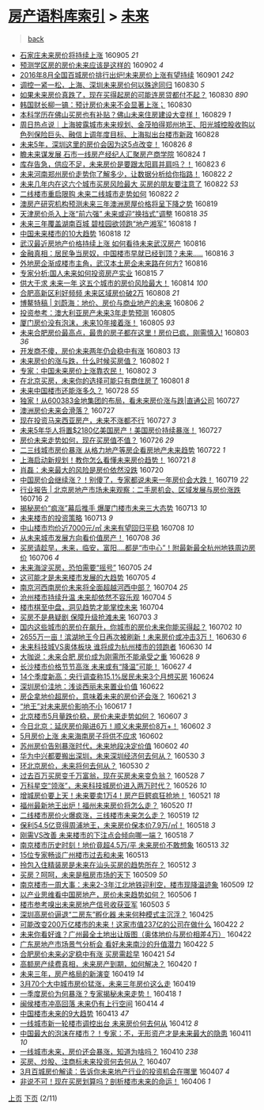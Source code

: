 [房产语料库索引](../../README.md)  > [未来](未来.md)
====
> [back](../README.md)

- [石家庄未来房价将持续上涨](http://jkwz.applinzi.com/ittc/6874348459875894277.html#%E7%9F%B3%E5%AE%B6%E5%BA%84%E6%9C%AA%E6%9D%A5%E6%88%BF%E4%BB%B7%E5%B0%86%E6%8C%81%E7%BB%AD%E4%B8%8A%E6%B6%A8) 160905 *21* 
- [预测学区房的房价未来应该是这样的](http://jkwz.applinzi.com/ittc/6873357633251181572.html#%E9%A2%84%E6%B5%8B%E5%AD%A6%E5%8C%BA%E6%88%BF%E7%9A%84%E6%88%BF%E4%BB%B7%E6%9C%AA%E6%9D%A5%E5%BA%94%E8%AF%A5%E6%98%AF%E8%BF%99%E6%A0%B7%E7%9A%84) 160902 *4* 
- [2016年8月全国百城房价排行出炉!未来房价上涨有望持续](http://jkwz.applinzi.com/ittc/6872880208851502084.html#2016%E5%B9%B48%E6%9C%88%E5%85%A8%E5%9B%BD%E7%99%BE%E5%9F%8E%E6%88%BF%E4%BB%B7%E6%8E%92%E8%A1%8C%E5%87%BA%E7%82%89%21%E6%9C%AA%E6%9D%A5%E6%88%BF%E4%BB%B7%E4%B8%8A%E6%B6%A8%E6%9C%89%E6%9C%9B%E6%8C%81%E7%BB%AD) 160901 *242* 
- [调控一紧一松，上海、深圳未来房价何以殊途同归](http://jkwz.applinzi.com/ittc/6872228566552544261.html#%E8%B0%83%E6%8E%A7%E4%B8%80%E7%B4%A7%E4%B8%80%E6%9D%BE%EF%BC%8C%E4%B8%8A%E6%B5%B7%E3%80%81%E6%B7%B1%E5%9C%B3%E6%9C%AA%E6%9D%A5%E6%88%BF%E4%BB%B7%E4%BD%95%E4%BB%A5%E6%AE%8A%E9%80%94%E5%90%8C%E5%BD%92) 160830 *5* 
- [如果未来房价真跌了，现在买得起房的可能连房贷都付不起？](http://jkwz.applinzi.com/ittc/6872173572163896325.html#%E5%A6%82%E6%9E%9C%E6%9C%AA%E6%9D%A5%E6%88%BF%E4%BB%B7%E7%9C%9F%E8%B7%8C%E4%BA%86%EF%BC%8C%E7%8E%B0%E5%9C%A8%E4%B9%B0%E5%BE%97%E8%B5%B7%E6%88%BF%E7%9A%84%E5%8F%AF%E8%83%BD%E8%BF%9E%E6%88%BF%E8%B4%B7%E9%83%BD%E4%BB%98%E4%B8%8D%E8%B5%B7%EF%BC%9F) 160830 *890* 
- [韩国财长柳一镐：预计房价未来不会显著上涨；](http://jkwz.applinzi.com/ittc/6872161802300949508.html#%E9%9F%A9%E5%9B%BD%E8%B4%A2%E9%95%BF%E6%9F%B3%E4%B8%80%E9%95%90%EF%BC%9A%E9%A2%84%E8%AE%A1%E6%88%BF%E4%BB%B7%E6%9C%AA%E6%9D%A5%E4%B8%8D%E4%BC%9A%E6%98%BE%E8%91%97%E4%B8%8A%E6%B6%A8%EF%BC%9B) 160830  
- [本科学历在佛山买房也有补贴？佛山未来住房建设大变样！](http://jkwz.applinzi.com/ittc/6871817966051656709.html#%E6%9C%AC%E7%A7%91%E5%AD%A6%E5%8E%86%E5%9C%A8%E4%BD%9B%E5%B1%B1%E4%B9%B0%E6%88%BF%E4%B9%9F%E6%9C%89%E8%A1%A5%E8%B4%B4%EF%BC%9F%E4%BD%9B%E5%B1%B1%E6%9C%AA%E6%9D%A5%E4%BD%8F%E6%88%BF%E5%BB%BA%E8%AE%BE%E5%A4%A7%E5%8F%98%E6%A0%B7%EF%BC%81) 160829 *1* 
- [周日热点说｜上海披露城市未来规划、金茂拍得郑州地王、阳光城控股收购以色列保险巨头、融信上调年度目标、上海拟出台楼市新政](http://jkwz.applinzi.com/ittc/6871308797942957061.html#%E5%91%A8%E6%97%A5%E7%83%AD%E7%82%B9%E8%AF%B4%EF%BD%9C%E4%B8%8A%E6%B5%B7%E6%8A%AB%E9%9C%B2%E5%9F%8E%E5%B8%82%E6%9C%AA%E6%9D%A5%E8%A7%84%E5%88%92%E3%80%81%E9%87%91%E8%8C%82%E6%8B%8D%E5%BE%97%E9%83%91%E5%B7%9E%E5%9C%B0%E7%8E%8B%E3%80%81%E9%98%B3%E5%85%89%E5%9F%8E%E6%8E%A7%E8%82%A1%E6%94%B6%E8%B4%AD%E4%BB%A5%E8%89%B2%E5%88%97%E4%BF%9D%E9%99%A9%E5%B7%A8%E5%A4%B4%E3%80%81%E8%9E%8D%E4%BF%A1%E4%B8%8A%E8%B0%83%E5%B9%B4%E5%BA%A6%E7%9B%AE%E6%A0%87%E3%80%81%E4%B8%8A%E6%B5%B7%E6%8B%9F%E5%87%BA%E5%8F%B0%E6%A5%BC%E5%B8%82%E6%96%B0%E6%94%BF) 160828  
- [未来5年，深圳这里的房价会因为这5点改变！](http://jkwz.applinzi.com/ittc/6870608006944916484.html#%E6%9C%AA%E6%9D%A55%E5%B9%B4%EF%BC%8C%E6%B7%B1%E5%9C%B3%E8%BF%99%E9%87%8C%E7%9A%84%E6%88%BF%E4%BB%B7%E4%BC%9A%E5%9B%A0%E4%B8%BA%E8%BF%995%E7%82%B9%E6%94%B9%E5%8F%98%EF%BC%81) 160826 *8* 
- [瞻未来谋发展 石市一线房产经纪人汇聚房产商学院](http://jkwz.applinzi.com/ittc/6870058671966520325.html#%E7%9E%BB%E6%9C%AA%E6%9D%A5%E8%B0%8B%E5%8F%91%E5%B1%95+%E7%9F%B3%E5%B8%82%E4%B8%80%E7%BA%BF%E6%88%BF%E4%BA%A7%E7%BB%8F%E7%BA%AA%E4%BA%BA%E6%B1%87%E8%81%9A%E6%88%BF%E4%BA%A7%E5%95%86%E5%AD%A6%E9%99%A2) 160824 *1* 
- [库存告急，供应不足，未来房价是要跟太阳肩并肩吗？！](http://jkwz.applinzi.com/ittc/6869631700337951748.html#%E5%BA%93%E5%AD%98%E5%91%8A%E6%80%A5%EF%BC%8C%E4%BE%9B%E5%BA%94%E4%B8%8D%E8%B6%B3%EF%BC%8C%E6%9C%AA%E6%9D%A5%E6%88%BF%E4%BB%B7%E6%98%AF%E8%A6%81%E8%B7%9F%E5%A4%AA%E9%98%B3%E8%82%A9%E5%B9%B6%E8%82%A9%E5%90%97%EF%BC%9F%EF%BC%81) 160823 *6* 
- [未来河南郑州房价走势你了解多少，让数据分析给你指路！](http://jkwz.applinzi.com/ittc/6869329667814851589.html#%E6%9C%AA%E6%9D%A5%E6%B2%B3%E5%8D%97%E9%83%91%E5%B7%9E%E6%88%BF%E4%BB%B7%E8%B5%B0%E5%8A%BF%E4%BD%A0%E4%BA%86%E8%A7%A3%E5%A4%9A%E5%B0%91%EF%BC%8C%E8%AE%A9%E6%95%B0%E6%8D%AE%E5%88%86%E6%9E%90%E7%BB%99%E4%BD%A0%E6%8C%87%E8%B7%AF%EF%BC%81) 160822 *2* 
- [未来几年内在这六个城市买房风险最大 买房的朋友要注意了](http://jkwz.applinzi.com/ittc/6869203896588829701.html#%E6%9C%AA%E6%9D%A5%E5%87%A0%E5%B9%B4%E5%86%85%E5%9C%A8%E8%BF%99%E5%85%AD%E4%B8%AA%E5%9F%8E%E5%B8%82%E4%B9%B0%E6%88%BF%E9%A3%8E%E9%99%A9%E6%9C%80%E5%A4%A7+%E4%B9%B0%E6%88%BF%E7%9A%84%E6%9C%8B%E5%8F%8B%E8%A6%81%E6%B3%A8%E6%84%8F%E4%BA%86) 160822 *53* 
- [二线楼市重启限购 未来二线城市走势如何](http://jkwz.applinzi.com/ittc/6869128865703789573.html#%E4%BA%8C%E7%BA%BF%E6%A5%BC%E5%B8%82%E9%87%8D%E5%90%AF%E9%99%90%E8%B4%AD+%E6%9C%AA%E6%9D%A5%E4%BA%8C%E7%BA%BF%E5%9F%8E%E5%B8%82%E8%B5%B0%E5%8A%BF%E5%A6%82%E4%BD%95) 160822 *2* 
- [澳房产研究机构预测未来三年澳洲房屋价格将呈下降之势](http://jkwz.applinzi.com/ittc/6854286155641783300.html#%E6%BE%B3%E6%88%BF%E4%BA%A7%E7%A0%94%E7%A9%B6%E6%9C%BA%E6%9E%84%E9%A2%84%E6%B5%8B%E6%9C%AA%E6%9D%A5%E4%B8%89%E5%B9%B4%E6%BE%B3%E6%B4%B2%E6%88%BF%E5%B1%8B%E4%BB%B7%E6%A0%BC%E5%B0%86%E5%91%88%E4%B8%8B%E9%99%8D%E4%B9%8B%E5%8A%BF) 160819  
- [天津房价杀入上涨“前六强” 未来或迎“换挡式”调整](http://jkwz.applinzi.com/ittc/6867736253017097221.html#%E5%A4%A9%E6%B4%A5%E6%88%BF%E4%BB%B7%E6%9D%80%E5%85%A5%E4%B8%8A%E6%B6%A8%E2%80%9C%E5%89%8D%E5%85%AD%E5%BC%BA%E2%80%9D+%E6%9C%AA%E6%9D%A5%E6%88%96%E8%BF%8E%E2%80%9C%E6%8D%A2%E6%8C%A1%E5%BC%8F%E2%80%9D%E8%B0%83%E6%95%B4) 160818 *35* 
- [未来三年覆盖湖南百城 碧桂园欲领跑“地产湘军”](http://jkwz.applinzi.com/ittc/6867655185719116805.html#%E6%9C%AA%E6%9D%A5%E4%B8%89%E5%B9%B4%E8%A6%86%E7%9B%96%E6%B9%96%E5%8D%97%E7%99%BE%E5%9F%8E+%E7%A2%A7%E6%A1%82%E5%9B%AD%E6%AC%B2%E9%A2%86%E8%B7%91%E2%80%9C%E5%9C%B0%E4%BA%A7%E6%B9%98%E5%86%9B%E2%80%9D) 160818 *1* 
- [中国未来楼市的10大趋势](http://jkwz.applinzi.com/ittc/6867649707626726405.html#%E4%B8%AD%E5%9B%BD%E6%9C%AA%E6%9D%A5%E6%A5%BC%E5%B8%82%E7%9A%8410%E5%A4%A7%E8%B6%8B%E5%8A%BF) 160818 *12* 
- [武汉最近房地产价格持续上涨  如何看待未来武汉房产](http://jkwz.applinzi.com/ittc/6867015213198607364.html#%E6%AD%A6%E6%B1%89%E6%9C%80%E8%BF%91%E6%88%BF%E5%9C%B0%E4%BA%A7%E4%BB%B7%E6%A0%BC%E6%8C%81%E7%BB%AD%E4%B8%8A%E6%B6%A8++%E5%A6%82%E4%BD%95%E7%9C%8B%E5%BE%85%E6%9C%AA%E6%9D%A5%E6%AD%A6%E6%B1%89%E6%88%BF%E4%BA%A7) 160816  
- [金融真相：居民争当房奴，中国楼市早就已经到顶？未来.....](http://jkwz.applinzi.com/ittc/6866935120652665861.html#%E9%87%91%E8%9E%8D%E7%9C%9F%E7%9B%B8%EF%BC%9A%E5%B1%85%E6%B0%91%E4%BA%89%E5%BD%93%E6%88%BF%E5%A5%B4%EF%BC%8C%E4%B8%AD%E5%9B%BD%E6%A5%BC%E5%B8%82%E6%97%A9%E5%B0%B1%E5%B7%B2%E7%BB%8F%E5%88%B0%E9%A1%B6%EF%BC%9F%E6%9C%AA%E6%9D%A5.....) 160816 *3* 
- [外地房企渐成楼市主角，武汉本土房企未来路在何方?](http://jkwz.applinzi.com/ittc/6866875106634236932.html#%E5%A4%96%E5%9C%B0%E6%88%BF%E4%BC%81%E6%B8%90%E6%88%90%E6%A5%BC%E5%B8%82%E4%B8%BB%E8%A7%92%EF%BC%8C%E6%AD%A6%E6%B1%89%E6%9C%AC%E5%9C%9F%E6%88%BF%E4%BC%81%E6%9C%AA%E6%9D%A5%E8%B7%AF%E5%9C%A8%E4%BD%95%E6%96%B9%3F) 160816  
- [专家分析:国人未来如何投资房产实业](http://jkwz.applinzi.com/ittc/6866595560383054853.html#%E4%B8%93%E5%AE%B6%E5%88%86%E6%9E%90%3A%E5%9B%BD%E4%BA%BA%E6%9C%AA%E6%9D%A5%E5%A6%82%E4%BD%95%E6%8A%95%E8%B5%84%E6%88%BF%E4%BA%A7%E5%AE%9E%E4%B8%9A) 160815 *7* 
- [供大于求 未来一年 这五个城市的房价风险最大！](http://jkwz.applinzi.com/ittc/6866270668924126213.html#%E4%BE%9B%E5%A4%A7%E4%BA%8E%E6%B1%82+%E6%9C%AA%E6%9D%A5%E4%B8%80%E5%B9%B4+%E8%BF%99%E4%BA%94%E4%B8%AA%E5%9F%8E%E5%B8%82%E7%9A%84%E6%88%BF%E4%BB%B7%E9%A3%8E%E9%99%A9%E6%9C%80%E5%A4%A7%EF%BC%81) 160814 *100* 
- [合肥高新区利好频频 未来区域房价破2万](http://jkwz.applinzi.com/ittc/6863946488606098436.html#%E5%90%88%E8%82%A5%E9%AB%98%E6%96%B0%E5%8C%BA%E5%88%A9%E5%A5%BD%E9%A2%91%E9%A2%91+%E6%9C%AA%E6%9D%A5%E5%8C%BA%E5%9F%9F%E6%88%BF%E4%BB%B7%E7%A0%B42%E4%B8%87) 160808 *21* 
- [博鳌特稿 | 刘蔚海：地价、房价与商业地产的未来](http://jkwz.applinzi.com/ittc/6863031401275982853.html#%E5%8D%9A%E9%B3%8C%E7%89%B9%E7%A8%BF+%7C+%E5%88%98%E8%94%9A%E6%B5%B7%EF%BC%9A%E5%9C%B0%E4%BB%B7%E3%80%81%E6%88%BF%E4%BB%B7%E4%B8%8E%E5%95%86%E4%B8%9A%E5%9C%B0%E4%BA%A7%E7%9A%84%E6%9C%AA%E6%9D%A5) 160806 *2* 
- [投资参考：澳大利亚房产未来3年走势预测](http://jkwz.applinzi.com/ittc/6862942185233843205.html#%E6%8A%95%E8%B5%84%E5%8F%82%E8%80%83%EF%BC%9A%E6%BE%B3%E5%A4%A7%E5%88%A9%E4%BA%9A%E6%88%BF%E4%BA%A7%E6%9C%AA%E6%9D%A53%E5%B9%B4%E8%B5%B0%E5%8A%BF%E9%A2%84%E6%B5%8B) 160805  
- [厦门房价没有泡沫，未来10年接着涨！](http://jkwz.applinzi.com/ittc/6862920807407436805.html#%E5%8E%A6%E9%97%A8%E6%88%BF%E4%BB%B7%E6%B2%A1%E6%9C%89%E6%B3%A1%E6%B2%AB%EF%BC%8C%E6%9C%AA%E6%9D%A510%E5%B9%B4%E6%8E%A5%E7%9D%80%E6%B6%A8%EF%BC%81) 160805 *93* 
- [未来合肥房价最高点，最贵的房子都在这里！房价已疯，刚需慎入!](http://jkwz.applinzi.com/ittc/6862207018823320580.html#%E6%9C%AA%E6%9D%A5%E5%90%88%E8%82%A5%E6%88%BF%E4%BB%B7%E6%9C%80%E9%AB%98%E7%82%B9%EF%BC%8C%E6%9C%80%E8%B4%B5%E7%9A%84%E6%88%BF%E5%AD%90%E9%83%BD%E5%9C%A8%E8%BF%99%E9%87%8C%EF%BC%81%E6%88%BF%E4%BB%B7%E5%B7%B2%E7%96%AF%EF%BC%8C%E5%88%9A%E9%9C%80%E6%85%8E%E5%85%A5%21) 160803 *36* 
- [开发商不傻，房价未来两年仍会稳中有涨](http://jkwz.applinzi.com/ittc/6862185348280615940.html#%E5%BC%80%E5%8F%91%E5%95%86%E4%B8%8D%E5%82%BB%EF%BC%8C%E6%88%BF%E4%BB%B7%E6%9C%AA%E6%9D%A5%E4%B8%A4%E5%B9%B4%E4%BB%8D%E4%BC%9A%E7%A8%B3%E4%B8%AD%E6%9C%89%E6%B6%A8) 160803 *13* 
- [未来房价的涨与跌，什么时候买房值？](http://jkwz.applinzi.com/ittc/6861796998126240772.html#%E6%9C%AA%E6%9D%A5%E6%88%BF%E4%BB%B7%E7%9A%84%E6%B6%A8%E4%B8%8E%E8%B7%8C%EF%BC%8C%E4%BB%80%E4%B9%88%E6%97%B6%E5%80%99%E4%B9%B0%E6%88%BF%E5%80%BC%EF%BC%9F) 160802 *1* 
- [专家：中国未来房价上涨靠农民！](http://jkwz.applinzi.com/ittc/6861755006482646020.html#%E4%B8%93%E5%AE%B6%EF%BC%9A%E4%B8%AD%E5%9B%BD%E6%9C%AA%E6%9D%A5%E6%88%BF%E4%BB%B7%E4%B8%8A%E6%B6%A8%E9%9D%A0%E5%86%9C%E6%B0%91%EF%BC%81) 160802 *3* 
- [在北京买房，未来你的选择可能只有商住房了](http://jkwz.applinzi.com/ittc/6861172394491905028.html#%E5%9C%A8%E5%8C%97%E4%BA%AC%E4%B9%B0%E6%88%BF%EF%BC%8C%E6%9C%AA%E6%9D%A5%E4%BD%A0%E7%9A%84%E9%80%89%E6%8B%A9%E5%8F%AF%E8%83%BD%E5%8F%AA%E6%9C%89%E5%95%86%E4%BD%8F%E6%88%BF%E4%BA%86) 160801 *8* 
- [未来中国楼市还能涨多久？](http://jkwz.applinzi.com/ittc/6859864444041167876.html#%E6%9C%AA%E6%9D%A5%E4%B8%AD%E5%9B%BD%E6%A5%BC%E5%B8%82%E8%BF%98%E8%83%BD%E6%B6%A8%E5%A4%9A%E4%B9%85%EF%BC%9F) 160728 *55* 
- [独家！从600383金地集团的布局，看未来房价涨与跌|直通公司](http://jkwz.applinzi.com/ittc/6859620295987692549.html#%E7%8B%AC%E5%AE%B6%EF%BC%81%E4%BB%8E600383%E9%87%91%E5%9C%B0%E9%9B%86%E5%9B%A2%E7%9A%84%E5%B8%83%E5%B1%80%EF%BC%8C%E7%9C%8B%E6%9C%AA%E6%9D%A5%E6%88%BF%E4%BB%B7%E6%B6%A8%E4%B8%8E%E8%B7%8C%7C%E7%9B%B4%E9%80%9A%E5%85%AC%E5%8F%B8) 160727  
- [澳洲房价未来会滑落？](http://jkwz.applinzi.com/ittc/6859595133556884484.html#%E6%BE%B3%E6%B4%B2%E6%88%BF%E4%BB%B7%E6%9C%AA%E6%9D%A5%E4%BC%9A%E6%BB%91%E8%90%BD%EF%BC%9F) 160727  
- [现在投资马来西亚房产，未来不涨都不行](http://jkwz.applinzi.com/ittc/6859493815299343364.html#%E7%8E%B0%E5%9C%A8%E6%8A%95%E8%B5%84%E9%A9%AC%E6%9D%A5%E8%A5%BF%E4%BA%9A%E6%88%BF%E4%BA%A7%EF%BC%8C%E6%9C%AA%E6%9D%A5%E4%B8%8D%E6%B6%A8%E9%83%BD%E4%B8%8D%E8%A1%8C) 160727 *3* 
- [未来5年华人将置$2180亿美国房产！美国房价持续暴涨！](http://jkwz.applinzi.com/ittc/6859474257284957188.html#%E6%9C%AA%E6%9D%A55%E5%B9%B4%E5%8D%8E%E4%BA%BA%E5%B0%86%E7%BD%AE%242180%E4%BA%BF%E7%BE%8E%E5%9B%BD%E6%88%BF%E4%BA%A7%EF%BC%81%E7%BE%8E%E5%9B%BD%E6%88%BF%E4%BB%B7%E6%8C%81%E7%BB%AD%E6%9A%B4%E6%B6%A8%EF%BC%81) 160727  
- [房价未来走势如何，现在买房值不值？](http://jkwz.applinzi.com/ittc/6859175434503324677.html#%E6%88%BF%E4%BB%B7%E6%9C%AA%E6%9D%A5%E8%B5%B0%E5%8A%BF%E5%A6%82%E4%BD%95%EF%BC%8C%E7%8E%B0%E5%9C%A8%E4%B9%B0%E6%88%BF%E5%80%BC%E4%B8%8D%E5%80%BC%EF%BC%9F) 160726 *29* 
- [二三线城市房价暴涨 从格力地产等房企看房地产未来趋势](http://jkwz.applinzi.com/ittc/6857735491927147524.html#%E4%BA%8C%E4%B8%89%E7%BA%BF%E5%9F%8E%E5%B8%82%E6%88%BF%E4%BB%B7%E6%9A%B4%E6%B6%A8+%E4%BB%8E%E6%A0%BC%E5%8A%9B%E5%9C%B0%E4%BA%A7%E7%AD%89%E6%88%BF%E4%BC%81%E7%9C%8B%E6%88%BF%E5%9C%B0%E4%BA%A7%E6%9C%AA%E6%9D%A5%E8%B6%8B%E5%8A%BF) 160722 *1* 
- [上海启动新规划！教你怎么看懂未来房价趋势！](http://jkwz.applinzi.com/ittc/6856984869196006404.html#%E4%B8%8A%E6%B5%B7%E5%90%AF%E5%8A%A8%E6%96%B0%E8%A7%84%E5%88%92%EF%BC%81%E6%95%99%E4%BD%A0%E6%80%8E%E4%B9%88%E7%9C%8B%E6%87%82%E6%9C%AA%E6%9D%A5%E6%88%BF%E4%BB%B7%E8%B6%8B%E5%8A%BF%EF%BC%81) 160721 *8* 
- [肖磊：未来最大的风险是房价依然没跌](http://jkwz.applinzi.com/ittc/6856969757378741252.html#%E8%82%96%E7%A3%8A%EF%BC%9A%E6%9C%AA%E6%9D%A5%E6%9C%80%E5%A4%A7%E7%9A%84%E9%A3%8E%E9%99%A9%E6%98%AF%E6%88%BF%E4%BB%B7%E4%BE%9D%E7%84%B6%E6%B2%A1%E8%B7%8C) 160720  
- [中国房价会继续涨？！别傻了，专家都说未来一年房价会大跌！](http://jkwz.applinzi.com/ittc/6856627857341809669.html#%E4%B8%AD%E5%9B%BD%E6%88%BF%E4%BB%B7%E4%BC%9A%E7%BB%A7%E7%BB%AD%E6%B6%A8%EF%BC%9F%EF%BC%81%E5%88%AB%E5%82%BB%E4%BA%86%EF%BC%8C%E4%B8%93%E5%AE%B6%E9%83%BD%E8%AF%B4%E6%9C%AA%E6%9D%A5%E4%B8%80%E5%B9%B4%E6%88%BF%E4%BB%B7%E4%BC%9A%E5%A4%A7%E8%B7%8C%EF%BC%81) 160719 *22* 
- [行业报告 | 北京房地产市场未来观察：二手房机会、区域发展与房价涨跌](http://jkwz.applinzi.com/ittc/6855491534551778309.html#%E8%A1%8C%E4%B8%9A%E6%8A%A5%E5%91%8A+%7C+%E5%8C%97%E4%BA%AC%E6%88%BF%E5%9C%B0%E4%BA%A7%E5%B8%82%E5%9C%BA%E6%9C%AA%E6%9D%A5%E8%A7%82%E5%AF%9F%EF%BC%9A%E4%BA%8C%E6%89%8B%E6%88%BF%E6%9C%BA%E4%BC%9A%E3%80%81%E5%8C%BA%E5%9F%9F%E5%8F%91%E5%B1%95%E4%B8%8E%E6%88%BF%E4%BB%B7%E6%B6%A8%E8%B7%8C) 160716 *2* 
- [揭秘房价“疯涨”幕后推手 爆厦门楼市未来三大态势](http://jkwz.applinzi.com/ittc/6854392844420383748.html#%E6%8F%AD%E7%A7%98%E6%88%BF%E4%BB%B7%E2%80%9C%E7%96%AF%E6%B6%A8%E2%80%9D%E5%B9%95%E5%90%8E%E6%8E%A8%E6%89%8B+%E7%88%86%E5%8E%A6%E9%97%A8%E6%A5%BC%E5%B8%82%E6%9C%AA%E6%9D%A5%E4%B8%89%E5%A4%A7%E6%80%81%E5%8A%BF) 160713 *10* 
- [未来楼市的投资策略](http://jkwz.applinzi.com/ittc/6853552034934162437.html#%E6%9C%AA%E6%9D%A5%E6%A5%BC%E5%B8%82%E7%9A%84%E6%8A%95%E8%B5%84%E7%AD%96%E7%95%A5) 160713 *9* 
- [中山楼市均价近7000元/㎡ 未来有望回归平稳](http://jkwz.applinzi.com/ittc/6852420803416818693.html#%E4%B8%AD%E5%B1%B1%E6%A5%BC%E5%B8%82%E5%9D%87%E4%BB%B7%E8%BF%917000%E5%85%83%2F%E3%8E%A1+%E6%9C%AA%E6%9D%A5%E6%9C%89%E6%9C%9B%E5%9B%9E%E5%BD%92%E5%B9%B3%E7%A8%B3) 160708 *10* 
- [从未来城市发展方向看价值房产！](http://jkwz.applinzi.com/ittc/6852416173031031813.html#%E4%BB%8E%E6%9C%AA%E6%9D%A5%E5%9F%8E%E5%B8%82%E5%8F%91%E5%B1%95%E6%96%B9%E5%90%91%E7%9C%8B%E4%BB%B7%E5%80%BC%E6%88%BF%E4%BA%A7%EF%BC%81) 160708 *36* 
- [买房请趁早，未来，临安，富阳....都是“市中心”！附最新最全杭州地铁周边房价](http://jkwz.applinzi.com/ittc/6851795989572355076.html#%E4%B9%B0%E6%88%BF%E8%AF%B7%E8%B6%81%E6%97%A9%EF%BC%8C%E6%9C%AA%E6%9D%A5%EF%BC%8C%E4%B8%B4%E5%AE%89%EF%BC%8C%E5%AF%8C%E9%98%B3....%E9%83%BD%E6%98%AF%E2%80%9C%E5%B8%82%E4%B8%AD%E5%BF%83%E2%80%9D%EF%BC%81%E9%99%84%E6%9C%80%E6%96%B0%E6%9C%80%E5%85%A8%E6%9D%AD%E5%B7%9E%E5%9C%B0%E9%93%81%E5%91%A8%E8%BE%B9%E6%88%BF%E4%BB%B7) 160706 *4* 
- [未来海淀买房，恐怕需要“摇号”](http://jkwz.applinzi.com/ittc/6851429442957870085.html#%E6%9C%AA%E6%9D%A5%E6%B5%B7%E6%B7%80%E4%B9%B0%E6%88%BF%EF%BC%8C%E6%81%90%E6%80%95%E9%9C%80%E8%A6%81%E2%80%9C%E6%91%87%E5%8F%B7%E2%80%9D) 160705 *24* 
- [这可能才是未来楼市发展的大趋势](http://jkwz.applinzi.com/ittc/6851416599457956869.html#%E8%BF%99%E5%8F%AF%E8%83%BD%E6%89%8D%E6%98%AF%E6%9C%AA%E6%9D%A5%E6%A5%BC%E5%B8%82%E5%8F%91%E5%B1%95%E7%9A%84%E5%A4%A7%E8%B6%8B%E5%8A%BF) 160705 *4* 
- [南京河西南房价未来将全面超越河西中部？](http://jkwz.applinzi.com/ittc/6851008076068684804.html#%E5%8D%97%E4%BA%AC%E6%B2%B3%E8%A5%BF%E5%8D%97%E6%88%BF%E4%BB%B7%E6%9C%AA%E6%9D%A5%E5%B0%86%E5%85%A8%E9%9D%A2%E8%B6%85%E8%B6%8A%E6%B2%B3%E8%A5%BF%E4%B8%AD%E9%83%A8%EF%BC%9F) 160704 *25* 
- [沧州楼市持续升温 未来却依然不容乐观](http://jkwz.applinzi.com/ittc/6850917791934448644.html#%E6%B2%A7%E5%B7%9E%E6%A5%BC%E5%B8%82%E6%8C%81%E7%BB%AD%E5%8D%87%E6%B8%A9+%E6%9C%AA%E6%9D%A5%E5%8D%B4%E4%BE%9D%E7%84%B6%E4%B8%8D%E5%AE%B9%E4%B9%90%E8%A7%82) 160704 *5* 
- [楼市棋至中盘，洞见趋势才能掌控未来](http://jkwz.applinzi.com/ittc/6850915396491936773.html#%E6%A5%BC%E5%B8%82%E6%A3%8B%E8%87%B3%E4%B8%AD%E7%9B%98%EF%BC%8C%E6%B4%9E%E8%A7%81%E8%B6%8B%E5%8A%BF%E6%89%8D%E8%83%BD%E6%8E%8C%E6%8E%A7%E6%9C%AA%E6%9D%A5) 160704  
- [买房不是悬疑剧 保障升级抢滩未来](http://jkwz.applinzi.com/ittc/6850281742552007684.html#%E4%B9%B0%E6%88%BF%E4%B8%8D%E6%98%AF%E6%82%AC%E7%96%91%E5%89%A7+%E4%BF%9D%E9%9A%9C%E5%8D%87%E7%BA%A7%E6%8A%A2%E6%BB%A9%E6%9C%AA%E6%9D%A5) 160703 *3* 
- [国内这些城市的房价在飙升，你城市的房价未来你能买得起？](http://jkwz.applinzi.com/ittc/6850239192554275844.html#%E5%9B%BD%E5%86%85%E8%BF%99%E4%BA%9B%E5%9F%8E%E5%B8%82%E7%9A%84%E6%88%BF%E4%BB%B7%E5%9C%A8%E9%A3%99%E5%8D%87%EF%BC%8C%E4%BD%A0%E5%9F%8E%E5%B8%82%E7%9A%84%E6%88%BF%E4%BB%B7%E6%9C%AA%E6%9D%A5%E4%BD%A0%E8%83%BD%E4%B9%B0%E5%BE%97%E8%B5%B7%EF%BC%9F) 160702 *10* 
- [2655万一亩！滨湖地王今日再次被刷新！未来房价或冲击3万！](http://jkwz.applinzi.com/ittc/6849443141433951236.html#2655%E4%B8%87%E4%B8%80%E4%BA%A9%EF%BC%81%E6%BB%A8%E6%B9%96%E5%9C%B0%E7%8E%8B%E4%BB%8A%E6%97%A5%E5%86%8D%E6%AC%A1%E8%A2%AB%E5%88%B7%E6%96%B0%EF%BC%81%E6%9C%AA%E6%9D%A5%E6%88%BF%E4%BB%B7%E6%88%96%E5%86%B2%E5%87%BB3%E4%B8%87%EF%BC%81) 160630 *6* 
- [未来科技城VS奥体板块 谁将成为杭州楼市的领跑者](http://jkwz.applinzi.com/ittc/6849419562407429125.html#%E6%9C%AA%E6%9D%A5%E7%A7%91%E6%8A%80%E5%9F%8EVS%E5%A5%A5%E4%BD%93%E6%9D%BF%E5%9D%97+%E8%B0%81%E5%B0%86%E6%88%90%E4%B8%BA%E6%9D%AD%E5%B7%9E%E6%A5%BC%E5%B8%82%E7%9A%84%E9%A2%86%E8%B7%91%E8%80%85) 160630 *14* 
- [大咖说：未来合肥 房价成为刚需所不能承受之重](http://jkwz.applinzi.com/ittc/6848791474984190981.html#%E5%A4%A7%E5%92%96%E8%AF%B4%EF%BC%9A%E6%9C%AA%E6%9D%A5%E5%90%88%E8%82%A5+%E6%88%BF%E4%BB%B7%E6%88%90%E4%B8%BA%E5%88%9A%E9%9C%80%E6%89%80%E4%B8%8D%E8%83%BD%E6%89%BF%E5%8F%97%E4%B9%8B%E9%87%8D) 160628 *9* 
- [长沙楼市价格节节高涨 未来或有“降温”可能！](http://jkwz.applinzi.com/ittc/6848478988934317060.html#%E9%95%BF%E6%B2%99%E6%A5%BC%E5%B8%82%E4%BB%B7%E6%A0%BC%E8%8A%82%E8%8A%82%E9%AB%98%E6%B6%A8+%E6%9C%AA%E6%9D%A5%E6%88%96%E6%9C%89%E2%80%9C%E9%99%8D%E6%B8%A9%E2%80%9D%E5%8F%AF%E8%83%BD%EF%BC%81) 160627 *4* 
- [14个季度新高：央行调查称15.1%居民未来3个月想买房](http://jkwz.applinzi.com/ittc/6847364616371569668.html#14%E4%B8%AA%E5%AD%A3%E5%BA%A6%E6%96%B0%E9%AB%98%EF%BC%9A%E5%A4%AE%E8%A1%8C%E8%B0%83%E6%9F%A5%E7%A7%B015.1%25%E5%B1%85%E6%B0%91%E6%9C%AA%E6%9D%A53%E4%B8%AA%E6%9C%88%E6%83%B3%E4%B9%B0%E6%88%BF) 160624  
- [深圳房价洼地：浅谈西丽未来置业价值](http://jkwz.applinzi.com/ittc/6846555897417171972.html#%E6%B7%B1%E5%9C%B3%E6%88%BF%E4%BB%B7%E6%B4%BC%E5%9C%B0%EF%BC%9A%E6%B5%85%E8%B0%88%E8%A5%BF%E4%B8%BD%E6%9C%AA%E6%9D%A5%E7%BD%AE%E4%B8%9A%E4%BB%B7%E5%80%BC) 160622  
- [房企拿地价超房价，意味着未来的房价还会涨？](http://jkwz.applinzi.com/ittc/6846099226140083205.html#%E6%88%BF%E4%BC%81%E6%8B%BF%E5%9C%B0%E4%BB%B7%E8%B6%85%E6%88%BF%E4%BB%B7%EF%BC%8C%E6%84%8F%E5%91%B3%E7%9D%80%E6%9C%AA%E6%9D%A5%E7%9A%84%E6%88%BF%E4%BB%B7%E8%BF%98%E4%BC%9A%E6%B6%A8%EF%BC%9F) 160621 *3* 
- [“地王”对未来房价影响不小](http://jkwz.applinzi.com/ittc/6844567154170790917.html#%E2%80%9C%E5%9C%B0%E7%8E%8B%E2%80%9D%E5%AF%B9%E6%9C%AA%E6%9D%A5%E6%88%BF%E4%BB%B7%E5%BD%B1%E5%93%8D%E4%B8%8D%E5%B0%8F) 160617 *1* 
- [北京楼市5月量跌价稳，房价未来走势如何？](http://jkwz.applinzi.com/ittc/6840890067513771012.html#%E5%8C%97%E4%BA%AC%E6%A5%BC%E5%B8%825%E6%9C%88%E9%87%8F%E8%B7%8C%E4%BB%B7%E7%A8%B3%EF%BC%8C%E6%88%BF%E4%BB%B7%E6%9C%AA%E6%9D%A5%E8%B5%B0%E5%8A%BF%E5%A6%82%E4%BD%95%EF%BC%9F) 160607 *3* 
- [今日北京：延庆房价飚进6万！顺义未来房价8万+！](http://jkwz.applinzi.com/ittc/6839187509749482501.html#%E4%BB%8A%E6%97%A5%E5%8C%97%E4%BA%AC%EF%BC%9A%E5%BB%B6%E5%BA%86%E6%88%BF%E4%BB%B7%E9%A3%9A%E8%BF%9B6%E4%B8%87%EF%BC%81%E9%A1%BA%E4%B9%89%E6%9C%AA%E6%9D%A5%E6%88%BF%E4%BB%B78%E4%B8%87%2B%EF%BC%81) 160602 *3* 
- [5月房价上涨 未来海南房子将供不应求](http://jkwz.applinzi.com/ittc/6839148545852310532.html#5%E6%9C%88%E6%88%BF%E4%BB%B7%E4%B8%8A%E6%B6%A8+%E6%9C%AA%E6%9D%A5%E6%B5%B7%E5%8D%97%E6%88%BF%E5%AD%90%E5%B0%86%E4%BE%9B%E4%B8%8D%E5%BA%94%E6%B1%82) 160602  
- [苏州房价告别暴涨时代，未来地段决定价值](http://jkwz.applinzi.com/ittc/6839038762642048005.html#%E8%8B%8F%E5%B7%9E%E6%88%BF%E4%BB%B7%E5%91%8A%E5%88%AB%E6%9A%B4%E6%B6%A8%E6%97%B6%E4%BB%A3%EF%BC%8C%E6%9C%AA%E6%9D%A5%E5%9C%B0%E6%AE%B5%E5%86%B3%E5%AE%9A%E4%BB%B7%E5%80%BC) 160602 *40* 
- [华为中兴都要搬出深圳，未来深圳经济何去何从？](http://jkwz.applinzi.com/ittc/6838031225473991685.html#%E5%8D%8E%E4%B8%BA%E4%B8%AD%E5%85%B4%E9%83%BD%E8%A6%81%E6%90%AC%E5%87%BA%E6%B7%B1%E5%9C%B3%EF%BC%8C%E6%9C%AA%E6%9D%A5%E6%B7%B1%E5%9C%B3%E7%BB%8F%E6%B5%8E%E4%BD%95%E5%8E%BB%E4%BD%95%E4%BB%8E%EF%BC%9F) 160530 *3* 
- [环北京房价，未来将何去何从？](http://jkwz.applinzi.com/ittc/6837962372941349892.html#%E7%8E%AF%E5%8C%97%E4%BA%AC%E6%88%BF%E4%BB%B7%EF%BC%8C%E6%9C%AA%E6%9D%A5%E5%B0%86%E4%BD%95%E5%8E%BB%E4%BD%95%E4%BB%8E%EF%BC%9F) 160530 *2* 
- [过去百万买房变千万富翁，现在买房未来变负翁？](http://jkwz.applinzi.com/ittc/6837395729144087556.html#%E8%BF%87%E5%8E%BB%E7%99%BE%E4%B8%87%E4%B9%B0%E6%88%BF%E5%8F%98%E5%8D%83%E4%B8%87%E5%AF%8C%E7%BF%81%EF%BC%8C%E7%8E%B0%E5%9C%A8%E4%B9%B0%E6%88%BF%E6%9C%AA%E6%9D%A5%E5%8F%98%E8%B4%9F%E7%BF%81%EF%BC%9F) 160528 *7* 
- [万科星空“领涨”，未来科技城房价进入两万时代？](http://jkwz.applinzi.com/ittc/6836536392418853892.html#%E4%B8%87%E7%A7%91%E6%98%9F%E7%A9%BA%E2%80%9C%E9%A2%86%E6%B6%A8%E2%80%9D%EF%BC%8C%E6%9C%AA%E6%9D%A5%E7%A7%91%E6%8A%80%E5%9F%8E%E6%88%BF%E4%BB%B7%E8%BF%9B%E5%85%A5%E4%B8%A4%E4%B8%87%E6%97%B6%E4%BB%A3%EF%BC%9F) 160526 *10* 
- [增城房价要上天！未来要卖1万4！房产巨鳄疯狂抢地！](http://jkwz.applinzi.com/ittc/6834821240963204101.html#%E5%A2%9E%E5%9F%8E%E6%88%BF%E4%BB%B7%E8%A6%81%E4%B8%8A%E5%A4%A9%EF%BC%81%E6%9C%AA%E6%9D%A5%E8%A6%81%E5%8D%961%E4%B8%874%EF%BC%81%E6%88%BF%E4%BA%A7%E5%B7%A8%E9%B3%84%E7%96%AF%E7%8B%82%E6%8A%A2%E5%9C%B0%EF%BC%81) 160521 *18* 
- [福州最新地王出炉！福州未来房价将怎么走？](http://jkwz.applinzi.com/ittc/6834326188616844292.html#%E7%A6%8F%E5%B7%9E%E6%9C%80%E6%96%B0%E5%9C%B0%E7%8E%8B%E5%87%BA%E7%82%89%EF%BC%81%E7%A6%8F%E5%B7%9E%E6%9C%AA%E6%9D%A5%E6%88%BF%E4%BB%B7%E5%B0%86%E6%80%8E%E4%B9%88%E8%B5%B0%EF%BC%9F) 160520 *11* 
- [二线楼市房价火爆疯涨，三线楼市未来怎么走？](http://jkwz.applinzi.com/ittc/6833961015431398404.html#%E4%BA%8C%E7%BA%BF%E6%A5%BC%E5%B8%82%E6%88%BF%E4%BB%B7%E7%81%AB%E7%88%86%E7%96%AF%E6%B6%A8%EF%BC%8C%E4%B8%89%E7%BA%BF%E6%A5%BC%E5%B8%82%E6%9C%AA%E6%9D%A5%E6%80%8E%E4%B9%88%E8%B5%B0%EF%BC%9F) 160519 *12* 
- [保利54.5亿竞得周浦地王，未来房价保本价7.9万/㎡！](http://jkwz.applinzi.com/ittc/6833505657504138245.html#%E4%BF%9D%E5%88%A954.5%E4%BA%BF%E7%AB%9E%E5%BE%97%E5%91%A8%E6%B5%A6%E5%9C%B0%E7%8E%8B%EF%BC%8C%E6%9C%AA%E6%9D%A5%E6%88%BF%E4%BB%B7%E4%BF%9D%E6%9C%AC%E4%BB%B77.9%E4%B8%87%2F%E3%8E%A1%EF%BC%81) 160518 *3* 
- [刚需VS改善 未来楼市的下注点会倾向哪一端？](http://jkwz.applinzi.com/ittc/6832779059435930628.html#%E5%88%9A%E9%9C%80VS%E6%94%B9%E5%96%84+%E6%9C%AA%E6%9D%A5%E6%A5%BC%E5%B8%82%E7%9A%84%E4%B8%8B%E6%B3%A8%E7%82%B9%E4%BC%9A%E5%80%BE%E5%90%91%E5%93%AA%E4%B8%80%E7%AB%AF%EF%BC%9F) 160518 *7* 
- [南京楼市历史时刻！地价竟超4.5万/平 未来房价不敢想象](http://jkwz.applinzi.com/ittc/6831750552194909189.html#%E5%8D%97%E4%BA%AC%E6%A5%BC%E5%B8%82%E5%8E%86%E5%8F%B2%E6%97%B6%E5%88%BB%EF%BC%81%E5%9C%B0%E4%BB%B7%E7%AB%9F%E8%B6%854.5%E4%B8%87%2F%E5%B9%B3+%E6%9C%AA%E6%9D%A5%E6%88%BF%E4%BB%B7%E4%B8%8D%E6%95%A2%E6%83%B3%E8%B1%A1) 160513 *32* 
- [15位专家畅谈广州楼市过去和未来](http://jkwz.applinzi.com/ittc/6831550718032741380.html#15%E4%BD%8D%E4%B8%93%E5%AE%B6%E7%95%85%E8%B0%88%E5%B9%BF%E5%B7%9E%E6%A5%BC%E5%B8%82%E8%BF%87%E5%8E%BB%E5%92%8C%E6%9C%AA%E6%9D%A5) 160513  
- [拎包入住精装房是未来在汕头买房的趋势所在？](http://jkwz.applinzi.com/ittc/6831352612024484869.html#%E6%8B%8E%E5%8C%85%E5%85%A5%E4%BD%8F%E7%B2%BE%E8%A3%85%E6%88%BF%E6%98%AF%E6%9C%AA%E6%9D%A5%E5%9C%A8%E6%B1%95%E5%A4%B4%E4%B9%B0%E6%88%BF%E7%9A%84%E8%B6%8B%E5%8A%BF%E6%89%80%E5%9C%A8%EF%BC%9F) 160512 *3* 
- [买房？呵呵，未来是租房市场的天下](http://jkwz.applinzi.com/ittc/6830290538578052100.html#%E4%B9%B0%E6%88%BF%EF%BC%9F%E5%91%B5%E5%91%B5%EF%BC%8C%E6%9C%AA%E6%9D%A5%E6%98%AF%E7%A7%9F%E6%88%BF%E5%B8%82%E5%9C%BA%E7%9A%84%E5%A4%A9%E4%B8%8B) 160509 *50* 
- [南京楼市一周大事：未来2-3年江北地铁迎利空，楼市现降温迹象](http://jkwz.applinzi.com/ittc/6830211082442245124.html#%E5%8D%97%E4%BA%AC%E6%A5%BC%E5%B8%82%E4%B8%80%E5%91%A8%E5%A4%A7%E4%BA%8B%EF%BC%9A%E6%9C%AA%E6%9D%A52-3%E5%B9%B4%E6%B1%9F%E5%8C%97%E5%9C%B0%E9%93%81%E8%BF%8E%E5%88%A9%E7%A9%BA%EF%BC%8C%E6%A5%BC%E5%B8%82%E7%8E%B0%E9%99%8D%E6%B8%A9%E8%BF%B9%E8%B1%A1) 160509 *12* 
- [以产业思维看中国房地产，房价未来趋势如何？](http://jkwz.applinzi.com/ittc/6829062803927073796.html#%E4%BB%A5%E4%BA%A7%E4%B8%9A%E6%80%9D%E7%BB%B4%E7%9C%8B%E4%B8%AD%E5%9B%BD%E6%88%BF%E5%9C%B0%E4%BA%A7%EF%BC%8C%E6%88%BF%E4%BB%B7%E6%9C%AA%E6%9D%A5%E8%B6%8B%E5%8A%BF%E5%A6%82%E4%BD%95%EF%BC%9F) 160506 *1* 
- [楼市参考嗅出未来房地产信号收获亚军](http://jkwz.applinzi.com/ittc/6828046191585395717.html#%E6%A5%BC%E5%B8%82%E5%8F%82%E8%80%83%E5%97%85%E5%87%BA%E6%9C%AA%E6%9D%A5%E6%88%BF%E5%9C%B0%E4%BA%A7%E4%BF%A1%E5%8F%B7%E6%94%B6%E8%8E%B7%E4%BA%9A%E5%86%9B) 160503 *5* 
- [深圳高房价逼退“二房东”孵化器 未来何种模式主沉浮？](http://jkwz.applinzi.com/ittc/6825151521754711044.html#%E6%B7%B1%E5%9C%B3%E9%AB%98%E6%88%BF%E4%BB%B7%E9%80%BC%E9%80%80%E2%80%9C%E4%BA%8C%E6%88%BF%E4%B8%9C%E2%80%9D%E5%AD%B5%E5%8C%96%E5%99%A8+%E6%9C%AA%E6%9D%A5%E4%BD%95%E7%A7%8D%E6%A8%A1%E5%BC%8F%E4%B8%BB%E6%B2%89%E6%B5%AE%EF%BC%9F) 160425  
- [可能改变200万亿楼市的未来！这家市值237亿的公司在做什么](http://jkwz.applinzi.com/ittc/6824058757117903876.html#%E5%8F%AF%E8%83%BD%E6%94%B9%E5%8F%98200%E4%B8%87%E4%BA%BF%E6%A5%BC%E5%B8%82%E7%9A%84%E6%9C%AA%E6%9D%A5%EF%BC%81%E8%BF%99%E5%AE%B6%E5%B8%82%E5%80%BC237%E4%BA%BF%E7%9A%84%E5%85%AC%E5%8F%B8%E5%9C%A8%E5%81%9A%E4%BB%80%E4%B9%88) 160422 *2* 
- [未来你看好谁？广州最全土地出让版图（奥体地价与房价相差4万）](http://jkwz.applinzi.com/ittc/6823974139962328068.html#%E6%9C%AA%E6%9D%A5%E4%BD%A0%E7%9C%8B%E5%A5%BD%E8%B0%81%EF%BC%9F%E5%B9%BF%E5%B7%9E%E6%9C%80%E5%85%A8%E5%9C%9F%E5%9C%B0%E5%87%BA%E8%AE%A9%E7%89%88%E5%9B%BE%EF%BC%88%E5%A5%A5%E4%BD%93%E5%9C%B0%E4%BB%B7%E4%B8%8E%E6%88%BF%E4%BB%B7%E7%9B%B8%E5%B7%AE4%E4%B8%87%EF%BC%89) 160422  
- [广东房地产市场景气分析会  看好未来南沙的升值潜力](http://jkwz.applinzi.com/ittc/6823844758292005893.html#%E5%B9%BF%E4%B8%9C%E6%88%BF%E5%9C%B0%E4%BA%A7%E5%B8%82%E5%9C%BA%E6%99%AF%E6%B0%94%E5%88%86%E6%9E%90%E4%BC%9A++%E7%9C%8B%E5%A5%BD%E6%9C%AA%E6%9D%A5%E5%8D%97%E6%B2%99%E7%9A%84%E5%8D%87%E5%80%BC%E6%BD%9C%E5%8A%9B) 160422 *5* 
- [合肥房价未来必定稳中有涨 买房需趁早](http://jkwz.applinzi.com/ittc/6823470114699478020.html#%E5%90%88%E8%82%A5%E6%88%BF%E4%BB%B7%E6%9C%AA%E6%9D%A5%E5%BF%85%E5%AE%9A%E7%A8%B3%E4%B8%AD%E6%9C%89%E6%B6%A8+%E4%B9%B0%E6%88%BF%E9%9C%80%E8%B6%81%E6%97%A9) 160421 *54* 
- [高额房产续费真相，未来房产到期，如何解决？](http://jkwz.applinzi.com/ittc/6823132198471205893.html#%E9%AB%98%E9%A2%9D%E6%88%BF%E4%BA%A7%E7%BB%AD%E8%B4%B9%E7%9C%9F%E7%9B%B8%EF%BC%8C%E6%9C%AA%E6%9D%A5%E6%88%BF%E4%BA%A7%E5%88%B0%E6%9C%9F%EF%BC%8C%E5%A6%82%E4%BD%95%E8%A7%A3%E5%86%B3%EF%BC%9F) 160420 *1* 
- [未来三年，房产格局的新演变](http://jkwz.applinzi.com/ittc/6822864302343980037.html#%E6%9C%AA%E6%9D%A5%E4%B8%89%E5%B9%B4%EF%BC%8C%E6%88%BF%E4%BA%A7%E6%A0%BC%E5%B1%80%E7%9A%84%E6%96%B0%E6%BC%94%E5%8F%98) 160419 *14* 
- [3月70个大中城市房价猛涨，未来三年房价这么走](http://jkwz.applinzi.com/ittc/6822817400395138052.html#3%E6%9C%8870%E4%B8%AA%E5%A4%A7%E4%B8%AD%E5%9F%8E%E5%B8%82%E6%88%BF%E4%BB%B7%E7%8C%9B%E6%B6%A8%EF%BC%8C%E6%9C%AA%E6%9D%A5%E4%B8%89%E5%B9%B4%E6%88%BF%E4%BB%B7%E8%BF%99%E4%B9%88%E8%B5%B0) 160419  
- [一季度房价为何暴涨？专家揭秘未来走势！](http://jkwz.applinzi.com/ittc/6822373353385886724.html#%E4%B8%80%E5%AD%A3%E5%BA%A6%E6%88%BF%E4%BB%B7%E4%B8%BA%E4%BD%95%E6%9A%B4%E6%B6%A8%EF%BC%9F%E4%B8%93%E5%AE%B6%E6%8F%AD%E7%A7%98%E6%9C%AA%E6%9D%A5%E8%B5%B0%E5%8A%BF%EF%BC%81) 160418 *1* 
- [闽侯楼市冲高回落 未来仍有上行空间](http://jkwz.applinzi.com/ittc/6820862590565483524.html#%E9%97%BD%E4%BE%AF%E6%A5%BC%E5%B8%82%E5%86%B2%E9%AB%98%E5%9B%9E%E8%90%BD+%E6%9C%AA%E6%9D%A5%E4%BB%8D%E6%9C%89%E4%B8%8A%E8%A1%8C%E7%A9%BA%E9%97%B4) 160414 *4* 
- [中国楼市未来的9大趋势](http://jkwz.applinzi.com/ittc/6820553490656920581.html#%E4%B8%AD%E5%9B%BD%E6%A5%BC%E5%B8%82%E6%9C%AA%E6%9D%A5%E7%9A%849%E5%A4%A7%E8%B6%8B%E5%8A%BF) 160413 *47* 
- [一线城市新一轮楼市调控出台 未来房价何去何从](http://jkwz.applinzi.com/ittc/6820154467722724356.html#%E4%B8%80%E7%BA%BF%E5%9F%8E%E5%B8%82%E6%96%B0%E4%B8%80%E8%BD%AE%E6%A5%BC%E5%B8%82%E8%B0%83%E6%8E%A7%E5%87%BA%E5%8F%B0+%E6%9C%AA%E6%9D%A5%E6%88%BF%E4%BB%B7%E4%BD%95%E5%8E%BB%E4%BD%95%E4%BB%8E) 160412 *8* 
- [中国最大的泡沫在楼市？！专家：不，无形资产才是未来最大的隐患](http://jkwz.applinzi.com/ittc/6819897453251658757.html#%E4%B8%AD%E5%9B%BD%E6%9C%80%E5%A4%A7%E7%9A%84%E6%B3%A1%E6%B2%AB%E5%9C%A8%E6%A5%BC%E5%B8%82%EF%BC%9F%EF%BC%81%E4%B8%93%E5%AE%B6%EF%BC%9A%E4%B8%8D%EF%BC%8C%E6%97%A0%E5%BD%A2%E8%B5%84%E4%BA%A7%E6%89%8D%E6%98%AF%E6%9C%AA%E6%9D%A5%E6%9C%80%E5%A4%A7%E7%9A%84%E9%9A%90%E6%82%A3) 160411 *10* 
- [一线城市未来，房价还会暴涨，知道为啥吗？](http://jkwz.applinzi.com/ittc/6819496831603966981.html#%E4%B8%80%E7%BA%BF%E5%9F%8E%E5%B8%82%E6%9C%AA%E6%9D%A5%EF%BC%8C%E6%88%BF%E4%BB%B7%E8%BF%98%E4%BC%9A%E6%9A%B4%E6%B6%A8%EF%BC%8C%E7%9F%A5%E9%81%93%E4%B8%BA%E5%95%A5%E5%90%97%EF%BC%9F) 160410 *238* 
- [买房、炒股、注商标未来投资何去何从？](http://jkwz.applinzi.com/ittc/6818367172392780804.html#%E4%B9%B0%E6%88%BF%E3%80%81%E7%82%92%E8%82%A1%E3%80%81%E6%B3%A8%E5%95%86%E6%A0%87%E6%9C%AA%E6%9D%A5%E6%8A%95%E8%B5%84%E4%BD%95%E5%8E%BB%E4%BD%95%E4%BB%8E%EF%BC%9F) 160407  
- [3月百城房价解读：告诉你未来地产行业的投资机会在哪里](http://jkwz.applinzi.com/ittc/6818295210702275589.html#3%E6%9C%88%E7%99%BE%E5%9F%8E%E6%88%BF%E4%BB%B7%E8%A7%A3%E8%AF%BB%EF%BC%9A%E5%91%8A%E8%AF%89%E4%BD%A0%E6%9C%AA%E6%9D%A5%E5%9C%B0%E4%BA%A7%E8%A1%8C%E4%B8%9A%E7%9A%84%E6%8A%95%E8%B5%84%E6%9C%BA%E4%BC%9A%E5%9C%A8%E5%93%AA%E9%87%8C) 160407 *4* 
- [非说不可！现在买房划算吗？剖析楼市未来的命运！](http://jkwz.applinzi.com/ittc/6818076923863237636.html#%E9%9D%9E%E8%AF%B4%E4%B8%8D%E5%8F%AF%EF%BC%81%E7%8E%B0%E5%9C%A8%E4%B9%B0%E6%88%BF%E5%88%92%E7%AE%97%E5%90%97%EF%BC%9F%E5%89%96%E6%9E%90%E6%A5%BC%E5%B8%82%E6%9C%AA%E6%9D%A5%E7%9A%84%E5%91%BD%E8%BF%90%EF%BC%81) 160406 *1* 


 [上页](未来3.md) [下页](未来1.md)          (2/11)
